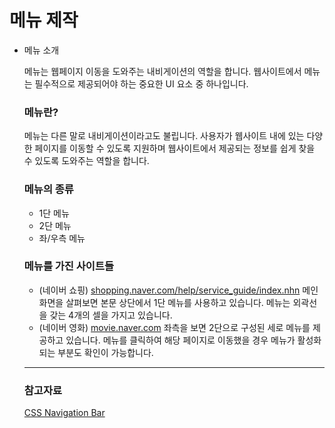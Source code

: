 # 메뉴 제작

- 메뉴 소개

    메뉴는 웹페이지 이동을 도와주는 내비게이션의 역할을 합니다.
    웹사이트에서 메뉴는 필수적으로 제공되어야 하는 중요한 UI 요소 중 하나입니다.

    ### 메뉴란?

    메뉴는 다른 말로 내비게이션이라고도 불립니다.
    사용자가 웹사이트 내에 있는 다양한 페이지를 이동할 수 있도록 지원하며 웹사이트에서 제공되는 정보를 쉽게 찾을 수 있도록 도와주는 역할을 합니다.

    ### 메뉴의 종류

    - 1단 메뉴
    - 2단 메뉴
    - 좌/우측 메뉴

    ### 메뉴를 가진 사이트들

    - (네이버 쇼핑) [shopping.naver.com/help/service_guide/index.nhn](http://shopping.naver.com/help/service_guide/index.nhn)
    메인 화면을 살펴보면 본문 상단에서 1단 메뉴를 사용하고 있습니다.
    메뉴는 외곽선을 갖는 4개의 셀을 가지고 있습니다.
    - (네이버 영화) [movie.naver.com](https://movie.naver.com/)
    좌측을 보면 2단으로 구성된 세로 메뉴를 제공하고 있습니다.
    메뉴를 클릭하여 해당 페이지로 이동했을 경우 메뉴가 활성화되는 부분도 확인이 가능합니다.

    ---

    ### 참고자료

    [CSS Navigation Bar](https://www.w3schools.com/css/css_navbar.asp)